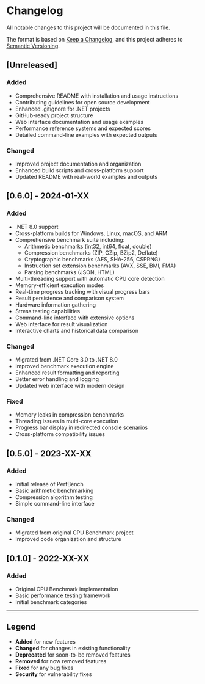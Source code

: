 # Changelog

All notable changes to this project will be documented in this file.

The format is based on [Keep a Changelog](https://keepachangelog.com/en/1.0.0/),
and this project adheres to [Semantic Versioning](https://semver.org/spec/v2.0.0.html).

## [Unreleased]

### Added
- Comprehensive README with installation and usage instructions
- Contributing guidelines for open source development
- Enhanced .gitignore for .NET projects
- GitHub-ready project structure
- Web interface documentation and usage examples
- Performance reference systems and expected scores
- Detailed command-line examples with expected outputs

### Changed
- Improved project documentation and organization
- Enhanced build scripts and cross-platform support
- Updated README with real-world examples and outputs

## [0.6.0] - 2024-01-XX

### Added
- .NET 8.0 support
- Cross-platform builds for Windows, Linux, macOS, and ARM
- Comprehensive benchmark suite including:
  - Arithmetic benchmarks (int32, int64, float, double)
  - Compression benchmarks (ZIP, GZip, BZip2, Deflate)
  - Cryptographic benchmarks (AES, SHA-256, CSPRNG)
  - Instruction set extension benchmarks (AVX, SSE, BMI, FMA)
  - Parsing benchmarks (JSON, HTML)
- Multi-threading support with automatic CPU core detection
- Memory-efficient execution modes
- Real-time progress tracking with visual progress bars
- Result persistence and comparison system
- Hardware information gathering
- Stress testing capabilities
- Command-line interface with extensive options
- Web interface for result visualization
- Interactive charts and historical data comparison

### Changed
- Migrated from .NET Core 3.0 to .NET 8.0
- Improved benchmark execution engine
- Enhanced result formatting and reporting
- Better error handling and logging
- Updated web interface with modern design

### Fixed
- Memory leaks in compression benchmarks
- Threading issues in multi-core execution
- Progress bar display in redirected console scenarios
- Cross-platform compatibility issues

## [0.5.0] - 2023-XX-XX

### Added
- Initial release of PerfBench
- Basic arithmetic benchmarking
- Compression algorithm testing
- Simple command-line interface

### Changed
- Migrated from original CPU Benchmark project
- Improved code organization and structure

## [0.1.0] - 2022-XX-XX

### Added
- Original CPU Benchmark implementation
- Basic performance testing framework
- Initial benchmark categories

---

## Legend

- **Added** for new features
- **Changed** for changes in existing functionality
- **Deprecated** for soon-to-be removed features
- **Removed** for now removed features
- **Fixed** for any bug fixes
- **Security** for vulnerability fixes
